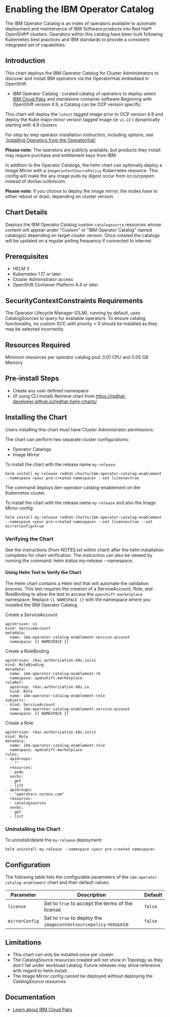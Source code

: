 # Enabling the IBM Operator Catalog

The IBM Operator Catalog is an index of operators available to automate deployment and maintenance of IBM Software products into Red Hat&reg; OpenShift&reg; clusters.  Operators within this catalog have been built following Kubernetes best practices and IBM standards to provide a consistent integrated set of capabilities.

## Introduction

This chart deploys the IBM Operator Catalog for Cluster Administrators to discover and install IBM operators via the OperatorHub embedded in OpenShift.

- IBM Operator Catalog : curated catalog of operators to deploy select [IBM Cloud Paks](https://www.ibm.com/support/knowledgecenter/en/cloudpaks) and standalone container software
   Beginning with OpenShift version 4.9, a Catalog can be OCP version specific.

This chart will deploy the `latest` tagged image prior to OCP version 4.9 and deploy the Kube major.minor version tagged image (ie `v1.22` ) dynamically starting with 4.9 clusters

For step by step operator installation instruction, including options, see ['Installing Operators from the OperatorHub'](https://docs.openshift.com/container-platform/4.4/operators/olm-adding-operators-to-cluster.html#olm-installing-operators-from-operatorhub_olm-adding-operators-to-a-cluster)

**Please note:** The operators are publicly available, but products they install may require purchase and entitlement keys from IBM.

In addition to the Operator Catalogs, the helm chart can optionally deploy a Image Mirror with a `ImageContentSourcePolicy` Kubernetes resource.
This config will make the any image pulls by digest occur from icr.io/cpopen instead of docker.io/ibmcom.

**Please note:** If you choose to deploy the image mirror, the nodes have to either reboot or drain, depending on cluster version.

## Chart Details

Deploys the IBM Operator Catalog custom `catalogsource` resources whose content will appear under "Custom" or "IBM Operator Catalog" named catalog(s) depending on target cluster version.  Once created the catalogs will be updated on a regular polling frequency if connected to internet.

## Prerequisites

- HELM 3
- Kubernetes 1.17 or later
- Cluster Administrator access
- OpenShift Container Platform 4.4 or later

## SecurityContextConstraints Requirements

The Operator Lifecycle Manager (OLM), running by default, uses CatalogSources to query for available operators.  To ensure catalog functionality, no custom SCC with priority > 0 should be installed as they may be selected incorrectly.

## Resources Required

Minimum resources per operator catalog pod: 0.01 CPU and 0.05 GB Memory

## Pre-install Steps

- Create any user defined namespace
- (If using CLI Install) Retrieve chart from <https://redhat-developer.github.io/redhat-helm-charts/>

## Installing the Chart

Users installing this chart must have Cluster Administrator permissions.

The chart can perform two separate cluster configurations:

- Operator Catalogs
- Image Mirror
  
To install the chart with the release name `my-release`:

```
helm install my-release redhat-charts/ibm-operator-catalog-enablement --namespace <your pre-created namespace> --set license=true
```

The command deploys ibm-operator-catalog-enablement on the Kubernetes cluster.

To install the chart with the release name `my-release` and also the Image Mirror config:

```
helm install my-release redhat-charts/ibm-operator-catalog-enablement --namespace <your pre-created namespace> --set license=true --set mirrorConfig=true
```

### Verifying the Chart

See the instructions (from NOTES.txt within chart) after the helm installation completes for chart verification. The instruction can also be viewed by running the command: helm status my-release --namespace <your pre-created namespace>.

#### Using Helm Test to Verify the Chart

The Helm chart contains a Helm test that will automate the validation process. This test requires the creation of a ServiceAccount, Role, and RoleBinding to allow the test to access the `openshift-marketplace` namespace. Replace `{{ NAMESPACE }}` with the namespace where you installed the IBM Operator Catalog.

Create a ServiceAccount

```
apiVersion: v1
kind: ServiceAccount
metadata: 
  name: ibm-operator-catalog-enablement-service-account
  namespace: {{ NAMESPACE }}
```

Create a RoleBinding

```
apiVersion: rbac.authorization.k8s.io/v1
kind: RoleBinding
metadata: 
  name: ibm-operator-catalog-enablement-rb
  namespace: openshift-marketplace
roleRef:
  apiGroup: rbac.authorization.k8s.io
  kind: Role
  name: ibm-operator-catalog-enablement-role
subjects:
- kind: ServiceAccount
  name: ibm-operator-catalog-enablement-service-account
  namespace: {{ NAMESPACE }}
```

Create a Role

```
apiVersion: rbac.authorization.k8s.io/v1
kind: Role
metadata: 
  name: ibm-operator-catalog-enablement-role
  namespace: openshift-marketplace
rules: 
- apiGroups: 
  - ""
  resources: 
  - pods
  verbs: 
  - get
  - list
- apiGroups:
  - "operators.coreos.com"
  resources:
  - catalogsources
  verbs:
  - get
  - list
```

### Uninstalling the Chart

To uninstall/delete the `my-release` deployment:

```
helm uninstall my-release --namespace <your pre-created namespace>
```  

## Configuration

The following table lists the configurable parameters of the `ibm-operator-catalog-enablement` chart and their default values.

| Parameter                       | Description                                                     | Default                                    |
| ------------------------------- | --------------------------------------------------------------- | ------------------------------------------ |
| `license`                       | Set to `true` to accept the terms of the license                | `false`                                  |
| `mirrorConfig` | Set to `true` to deploy the `imagecontentsourcepolicy` resource | `false` |

## Limitations

- This chart can only be installed once per cluster.
- The CatalogSource resources created will not show in Topology as they don't fall under workload catalog.  Future releases may show reference with regard to helm install.
- The Image Mirror config cannot be deployed without deploying the CatalogSource resources

## Documentation

- [Learn about IBM Cloud Paks](http://www.ibm.com/cloud/paks)
